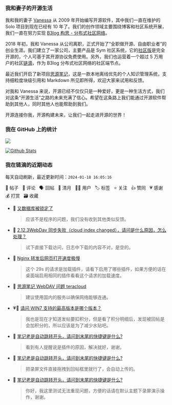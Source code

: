 ### 我和妻子的开源生活

我和我的妻子 [Vanessa](https://github.com/Vanessa219) 从 2009 年开始编写开源软件，其中我们一直在维护的 Solo 项目到现在已经有 10 年了。我们的创作领域主要围绕博客和社区系统开展，我们一直在努力实现 [B3log 构思 - 分布式社区网络](https://ld246.com/article/1546941897596)。

2018 年初，我和 Vanessa 从公司离职，正式开始了“全职做开源、自由职业者”的创业生涯。我们建立了一家公司，主要产品是 Sym 社区系统，它的[社区版](https://github.com/88250/symphony)是完全开源的，个人可基于其开源协议免费使用。另外，我们也运营着一个超过 5 万用户的社区[链滴](https://ld246.com)，作为 B3log 分布式社区网络的社区端节点。

最近我们开启了新项目[思源笔记](https://github.com/siyuan-note/siyuan)，这是一款本地离线优先的个人知识管理系统，支持细粒度块级引用和 Markdown 所见即所得，欢迎大家来试用和反馈。

对我和 Vanessa 来说，开源已经不仅仅只是一种爱好，更是一种生活方式，我们对这条“开源生活”之路的未来充满了信心。希望在这条路上我们能通过开源软件帮助到其他人，同时其他人也能帮助到我们。

开源连接你我，开源构建未来，让我们一起走进开源的世界！

### 我在 GitHub 上的统计

<a title="Hits" target="_blank" href="https://github.com/88250/88250"><img src="https://hits.b3log.org/88250/88250.svg"></a>

[![Github Stats](https://github-readme-stats.vercel.app/api?username=88250&theme=tokyonight&show_icons=true)](https://github.com/88250)

<!--events start -->

### 我在链滴的近期动态

每天自动刷新，最近更新时间：`2024-01-18 16:05:16`

📝 帖子 &nbsp; 💬 评论 &nbsp; 🗣 回帖 &nbsp; 🌙 清月 &nbsp; 👨‍💻 用户 &nbsp; 🏷️ 标签 &nbsp; ⭐️ 关注 &nbsp; 👍 赞同 &nbsp; 💗 感谢 &nbsp; 💰 打赏 &nbsp; 🗃 收藏

* 💬 [又数据库被锁定了](https://ld246.com/article/1705399570490/comment/1705558020545#comments)

  > 应该不是程序的问题，我们没有收到其他类似反馈。
* 💬 [2.12.3WebDav 同步失败（cloud index changed），请问是什么原因，怎么处理？](https://ld246.com/article/1705451524988/comment/1705557953199#comments)

  > 试下直接下载访问，日志中下载的内容不对，是空的。
* 💬 [Nginx 转发后网页打开速度极慢](https://ld246.com/article/1702956527906/comment/1705546815494#comments)

  > 这个 29s 的请求是加载插件，请看下启用了哪些插件，如果方便的话在桌面端启用相同的插件看看这个请求的加载速度。
* 💬 [思源笔记 WebDAV 问题 teracloud](https://ld246.com/article/1705544382358/comment/1705544545066#comments)

  > 建议使用国内的服务以确保网络能够连通。
* 💗💬 [请问 WIN7 支持的最高版本是哪个版本？](https://ld246.com/article/1705539900409/comment/1705541054615#comments)

  > 我也是现在才知道发帖要扣积分，但是看了积分明细后，发现被回帖是会加积分的，所以应该是为了减少水贴吧。
* 💬 [笔记老是自动跳转开头，请问到末尾的快捷键是什么?](https://ld246.com/article/1705499071947/comment/1705543048265#comments)

  > 看到有人提醒说是插件的原因，解决就好，谢谢。
* 💬 [笔记老是自动跳转开头，请问到末尾的快捷键是什么?](https://ld246.com/article/1705499071947/comment/1705503701030#comments)

  > 把录屏文件直接拖拽到回帖框里就行了，会自动上传的。
* 💬 [笔记老是自动跳转开头，请问到末尾的快捷键是什么?](https://ld246.com/article/1705499071947/comment/1705501936739#comments)

  > 你好，我这里测试无法重现问题，方便的话请在默认主题下录屏演示操作，谢谢。


<!--events end -->

